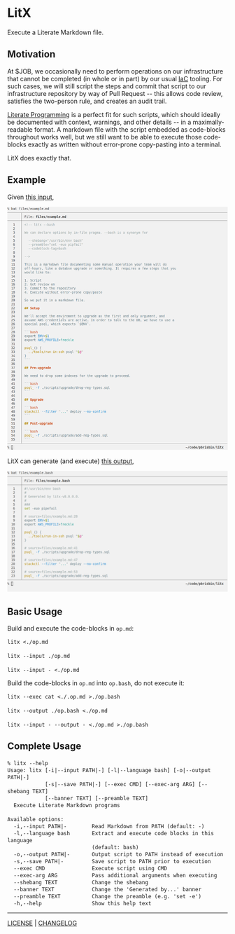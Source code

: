 # LitX

Execute a Literate Markdown file.

## Motivation

At $JOB, we occasionally need to perform operations on our infrastructure that
cannot be completed (in whole or in part) by our usual [IaC][] tooling. For such
cases, we will still script the steps and commit that script to our
infrastructure repository by way of Pull Request -- this allows code review,
satisfies the two-person rule, and creates an audit trail.

[iac]: https://en.wikipedia.org/wiki/Infrastructure_as_code

[Literate Programming][literate] is a perfect fit for such scripts, which should
ideally be documented with context, warnings, and other details -- in a
maximally-readable format. A markdown file with the script embedded as
code-blocks throughout works well, but we still want to be able to execute those
code-blocks exactly as written without error-prone copy-pasting into a terminal.

[literate]: https://en.wikipedia.org/wiki/Literate_programming

LitX does exactly that.

## Example

Given [this input][input],

![](./files/example-md.png)

LitX can generate (and execute) [this output][output],

![](./files/example-bash.png)

[input]: ./files/example.md
[output]: ./files/example.bash

## Basic Usage

Build and execute the code-blocks in `op.md`:

```console
litx <./op.md

litx --input ./op.md

litx --input - <./op.md
```

Build the code-blocks in `op.md` into `op.bash`, do not execute it:

```console
litx --exec cat <./.op.md >./op.bash

litx --output ./op.bash <./op.md

litx --input - --output - <./op.md >./op.bash
```

## Complete Usage

```console
% litx --help
Usage: litx [-i|--input PATH|-] [-l|--language bash] [-o|--output PATH|-] 
            [-s|--save PATH|-] [--exec CMD] [--exec-arg ARG] [--shebang TEXT] 
            [--banner TEXT] [--preamble TEXT]
  Execute Literate Markdown programs

Available options:
  -i,--input PATH|-        Read Markdown from PATH (default: -)
  -l,--language bash       Extract and execute code blocks in this language
                           (default: bash)
  -o,--output PATH|-       Output script to PATH instead of execution
  -s,--save PATH|-         Save script to PATH prior to execution
  --exec CMD               Execute script using CMD
  --exec-arg ARG           Pass additional arguments when executing
  --shebang TEXT           Change the shebang
  --banner TEXT            Change the 'Generated by...' banner
  --preamble TEXT          Change the preamble (e.g. 'set -e')
  -h,--help                Show this help text
```

---

[LICENSE](./LICENSE) | [CHANGELOG](./CHANGELOG.md)
